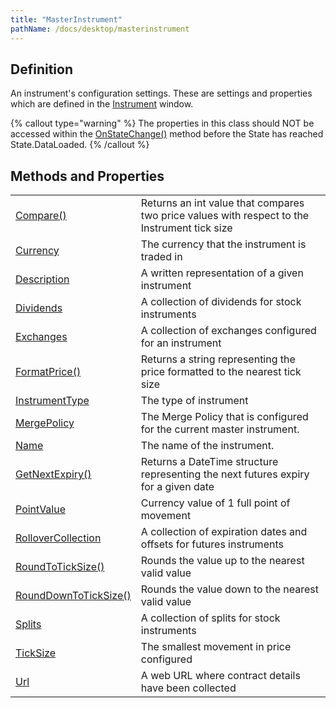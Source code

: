 ```yaml
---
title: "MasterInstrument"
pathName: /docs/desktop/masterinstrument
---
```


## Definition

An instrument's configuration settings. These are settings and properties which are defined in the [Instrument](/docs/desktop/instruments) window.

{% callout type="warning" %}
The properties in this class should NOT be accessed within the [OnStateChange()](/docs/desktop/onstatechange) method before the State has reached State.DataLoaded.
{% /callout %}

## Methods and Properties

|  |  |
| --- | --- |
| [Compare()](/docs/desktop/compare) | Returns an int value that compares two price values with respect to the Instrument tick size |
| [Currency](/docs/desktop/currency) | The currency that the instrument is traded in |
| [Description](/docs/desktop/masterinstrument_description) | A written representation of a given instrument |
| [Dividends](/docs/desktop/dividends) | A collection of dividends for stock instruments |
| [Exchanges](/docs/desktop/exchanges) | A collection of exchanges configured for an instrument |
| [FormatPrice()](/docs/desktop/formatprice) | Returns a string representing the price formatted to the nearest tick size |
| [InstrumentType](/docs/desktop/instrumenttype) | The type of instrument |
| [MergePolicy](/docs/desktop/mergepolicy) | The Merge Policy that is configured for the current master instrument. |
| [Name](/docs/desktop/masterinstrument_name) | The name of the instrument. |
| [GetNextExpiry()](/docs/desktop/getnextexpiry) | Returns a DateTime structure representing the next futures expiry for a given date |
| [PointValue](/docs/desktop/pointvalue) | Currency value of 1 full point of movement |
| [RolloverCollection](/docs/desktop/rollovercollection) | A collection of expiration dates and offsets for futures instruments |
| [RoundToTickSize()](/docs/desktop/roundtoticksize) | Rounds the value up to the nearest valid value |
| [RoundDownToTickSize()](/docs/desktop/rounddowntoticksize) | Rounds the value down to the nearest valid value |
| [Splits](/docs/desktop/splits) | A collection of splits for stock instruments |
| [TickSize](/docs/desktop/ticksize) | The smallest movement in price configured |
| [Url](/docs/desktop/url) | A web URL where contract details have been collected |

